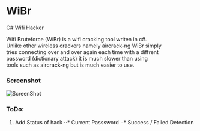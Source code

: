 # WiBr
C# Wifi Hacker
  
Wifi Bruteforce (WiBr) is a wifi cracking tool writen in c#.  
Unlike other wireless crackers namely aircrack-ng WiBr simply  
tries connecting over and over again each time with a diffrent  
password (dictionary attack) it is much slower than using   
tools such as aircrack-ng but is much easier to use.  

### Screenshot
![ScreenShot](https://i.imgur.com/t4AsVwY.png)

### ToDo:
1. Add Status of hack
⋅⋅* Current Passsword
⋅⋅* Success / Failed Detection
